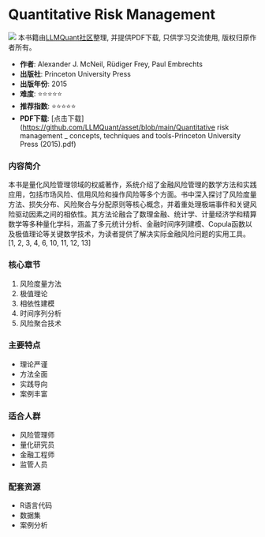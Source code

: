 # Quantitative Risk Management

![](https://fastly.jsdelivr.net/gh/bucketio/img3@main/2024/09/04/1725464231869-e0b2f727-2a0f-4270-bf6c-31ddc350426a.gif)
本书籍由[LLMQuant社区](https://llmquant.com/)整理, 并提供PDF下载, 只供学习交流使用, 版权归原作者所有。


- **作者**: Alexander J. McNeil, Rüdiger Frey, Paul Embrechts
- **出版社**: Princeton University Press
- **出版年份**: 2015
- **难度**: ⭐⭐⭐⭐⭐
- **推荐指数**: ⭐⭐⭐⭐⭐
- **PDF下载**: [点击下载](https://github.com/LLMQuant/asset/blob/main/Quantitative risk management _ concepts, techniques and tools-Princeton University Press (2015).pdf)

### 内容简介

本书是量化风险管理领域的权威著作，系统介绍了金融风险管理的数学方法和实践应用，包括市场风险、信用风险和操作风险等多个方面。书中深入探讨了风险度量方法、损失分布、风险聚合与分配原则等核心概念，并着重处理极端事件和关键风险驱动因素之间的相依性。其方法论融合了数理金融、统计学、计量经济学和精算数学等多种量化学科，涵盖了多元统计分析、金融时间序列建模、Copula函数以及极值理论等关键数学技术，为读者提供了解决实际金融风险问题的实用工具。 [1, 2, 3, 4, 6, 10, 11, 12, 13]

### 核心章节

1. 风险度量方法
2. 极值理论
3. 相依性建模
4. 时间序列分析
5. 风险聚合技术

### 主要特点

- 理论严谨
- 方法全面
- 实践导向
- 案例丰富

### 适合人群

- 风险管理师
- 量化研究员
- 金融工程师
- 监管人员

### 配套资源

- R语言代码
- 数据集
- 案例分析
